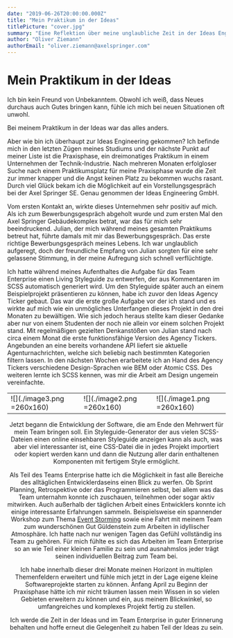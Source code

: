 ```yaml
---
date: "2019-06-26T20:00:00.000Z"
title: "Mein Praktikum in der Ideas"
titlePicture: "cover.jpg"
summary: "Eine Reflektion über meine unglaubliche Zeit in der Ideas Engineering"
author: "Oliver Ziemann"
authorEmail: "oliver.ziemann@axelspringer.com"
---
```

# Mein Praktikum in der Ideas

Ich bin kein Freund von Unbekanntem. Obwohl ich weiß, dass Neues durchaus auch Gutes bringen kann, fühle ich mich bei neuen Situationen oft unwohl. 

Bei meinem Praktikum in der Ideas war das alles anders. 

Aber wie bin ich überhaupt zur Ideas Engineering gekommen?
Ich befinde mich in den letzten Zügen meines Studiums und der nächste Punkt auf meiner Liste ist die Praxisphase, ein dreimonatiges Praktikum in einem Unternehmen der Technik-Industrie. 
Nach mehreren Monaten erfolgloser Suche nach einem Praktikumsplatz für meine Praxisphase wurde die Zeit zur immer knapper und die Angst keinen Platz zu bekommen wuchs rasant. Durch viel Glück bekam ich die Möglichkeit auf ein Vorstellungsgespräch bei der Axel Springer SE. Genau genommen der Ideas Engineering GmbH. 

Vom ersten Kontakt an, wirkte dieses Unternehmen sehr positiv auf mich. 
Als ich zum Bewerbungsgespräch abgeholt wurde und zum ersten Mal den Axel Springer Gebäudekomplex betrat, war das für mich sehr beeindruckend. 
Julian, der mich während meines gesamten Praktikums betreut hat, führte damals mit mir das Bewerbungsgespräch. Das erste richtige Bewerbungsgespräch meines Lebens. Ich war unglaublich aufgeregt, doch der freundliche Empfang von Julian sorgten für eine sehr gelassene Stimmung, in der meine Aufregung sich schnell verflüchtigte. 

Ich hatte während meines Aufenthaltes die Aufgabe für das Team Enterprise einen Living Styleguide zu entwerfen, der aus Kommentaren im SCSS automatisch generiert wird. Um den Styleguide später auch an einem Beispielprojekt präsentieren zu können, habe ich zuvor den Ideas Agency Ticker gebaut. Das war die erste große Aufgabe vor der ich stand und es wirkte auf mich wie ein unmögliches Unterfangen dieses Projekt in den drei Monaten zu bewältigen. 
Wie sich jedoch heraus stellte kam dieser Gedanke aber nur von einem Studenten der noch nie allein vor einem solchen Projekt stand. Mit regelmäßigen gezielten Denkanstößen von Julian stand nach circa einem Monat die erste funktionsfähige Version des Agency Tickers. Angebunden an eine bereits vorhandene API liefert sie aktuelle Agenturnachrichten, welche sich beliebig nach bestimmten Kategorien filtern lassen. In den nächsten Wochen erarbeitete ich an Hand des Agency Tickers verschiedene Design-Sprachen wie BEM oder Atomic CSS. Des weiteren lernte ich SCSS kennen, was mir die Arbeit am Design ungemein vereinfachte.

<center><table><tr><td>![](./image3.png =260x160)</td><td>![](./image2.png =260x160)</td><td>![](./image1.png =260x160)</td></tr></table>

Jetzt begann die Entwicklung der Software, die am Ende den Mehrwert für mein Team bringen soll. Ein Styleguide-Generator der aus vielen SCSS-Dateien einen online einsehbaren Styleguide anzeigen kann als auch, was aber viel interessanter ist, eine CSS-Datei die in jedes Projekt importiert oder kopiert werden kann und dann die Nutzung aller darin enthaltenen Komponenten mit fertigem Style ermöglicht. 

Als Teil des Teams Enterprise hatte ich die Möglichkeit in fast alle Bereiche des alltäglichen Entwicklerdaseins einen Blick zu werfen. Ob Sprint Planning, Retrospektive oder das Programmieren selbst, bei allem was das Team unternahm konnte ich zuschauen, teilnehmen oder sogar aktiv mitwirken. Auch außerhalb der täglichen Arbeit eines Entwicklers konnte ich einige interessante Erfahrungen sammeln. Beispielsweise ein spannender Workshop zum Thema [Event Storming](https://axelspringerideas.de/blog/2019/04/event-storming/) sowie eine Fahrt mit meinem Team zum wunderschönen Gut Güldenstein zum Arbeiten in idyllischer Atmosphäre. Ich hatte nach nur wenigen Tagen das Gefühl vollständig ins Team zu gehören. Für mich fühlte es sich das Arbeiten im Team Enterprise so an wie Teil einer kleinen Familie zu sein und ausnahmslos jeder trägt seinen individuellen Beitrag zum Team bei. 

Ich habe innerhalb dieser drei Monate meinen Horizont in multiplen Themenfeldern erweitert und fühle mich jetzt in der Lage eigene kleine Softwareprojekte starten zu können. Anfang April zu Beginn der Praxisphase hätte ich mir nicht träumen lassen mein Wissen in so vielen Gebieten erweitern zu können und ein, aus meinem Blickwinkel, so umfangreiches und komplexes Projekt fertig zu stellen. 

Ich werde die Zeit in der Ideas und im Team Enterprise in guter Erinnerung behalten und hoffe erneut die Gelegenheit zu haben Teil der Ideas zu sein.
